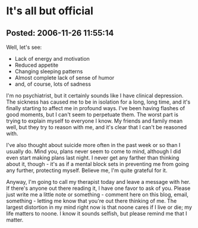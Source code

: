It's all but official
===============

Posted: 2006-11-26 11:55:14
-------------------------

Well, let's see:
<ul>
	<li>Lack of energy and motivation</li>
	<li>Reduced appetite</li>
	<li>Changing sleeping patterns</li>
	<li>Almost complete lack of sense of humor</li>
	<li>and, of course, lots of sadness</li>
</ul>
I'm no psychiatrist, but it certainly sounds like I have clinical depression. The sickness has caused me to be in isolation for a long, long time, and it's finally starting to affect me in profound ways. I've been having flashes of good moments, but I can't seem to perpetuate them. The worst part is trying to explain myself to everyone I know. My friends and family mean well, but they try to reason with me, and it's clear that I can't be reasoned with.

I've also thought about suicide more often in the past week or so than I usually do. Mind you, plans never seem to come to mind, although I did even start making plans last night. I never get any farther than thinking about it, though - it's as if a mental block sets in preventing me from going any further, protecting myself. Believe me, I'm quite grateful for it.

Anyway, I'm going to call my therapist today and leave a message with her. If there's anyone out there reading it, I have one favor to ask of you. Please just write me a little note or something - comment here on this blog, email, something - letting me know that you're out there thinking of me. The largest distortion in my mind right now is that noone cares if I live or die; my life matters to noone. I know it sounds selfish, but please remind me that I matter.
